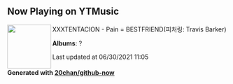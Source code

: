 ## Now Playing on YTMusic

[<img align="left" width="100" src="https://lh3.googleusercontent.com/7WuCPt_wzSaUJ8aNSmY4tzjMnx9Yyc-GFdD67nrgk4IUzdTz0B80JP9aoHP0_a-Xo0rx9PtxBKx7Xay9">](https://music.youtube.com/watch?v=FFrcaQFwJJ4)

XXXTENTACION - Pain = BESTFRIEND(피처링: Travis Barker)

**Albums**: ?

Last updated at 06/30/2021 11:05

#### Generated with [20chan/github-now](https://github.com/20chan/github-now)
